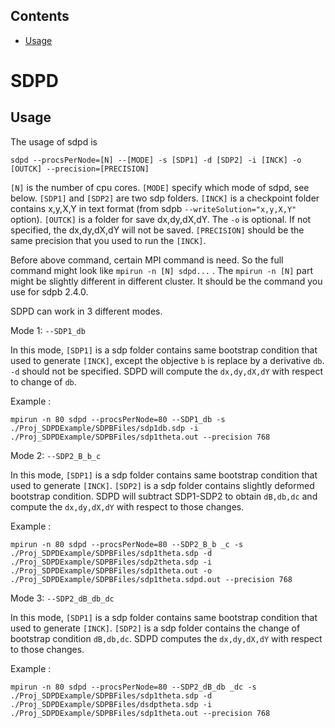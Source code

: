 ## Contents

* [Usage](#installation-and-usage)

# SDPD

## Usage

The usage of sdpd is

    sdpd --procsPerNode=[N] --[MODE] -s [SDP1] -d [SDP2] -i [INCK] -o [OUTCK] --precision=[PRECISION]

`[N]` is the number of cpu cores. `[MODE]` specify which mode of sdpd, see below. `[SDP1]` and `[SDP2]` are two sdp folders. `[INCK]` is a checkpoint folder contains x,y,X,Y in text format (from sdpb `--writeSolution="x,y,X,Y"` option). `[OUTCK]` is a folder for save dx,dy,dX,dY. The `-o` is optional. If not specified, the dx,dy,dX,dY will not be saved. `[PRECISION]` should be the same precision that you used to run the `[INCK]`.

Before above command, certain MPI command is need. So the full command might look like `mpirun -n [N] sdpd...` . The `mpirun -n [N]` part might be slightly different in different cluster. It should be the command you use for sdpb 2.4.0.

SDPD can work in 3 different modes.

Mode 1: `--SDP1_db`

In this mode, `[SDP1]` is a sdp folder contains same bootstrap condition that used to generate `[INCK]`, except the objective `b` is replace by a derivative `db`. `-d` should not be specified. SDPD will compute the `dx,dy,dX,dY` with respect to change of `db`.

Example :

    mpirun -n 80 sdpd --procsPerNode=80 --SDP1_db -s ./Proj_SDPDExample/SDPBFiles/sdp1db.sdp -i ./Proj_SDPDExample/SDPBFiles/sdp1theta.out --precision 768


Mode 2: `--SDP2_B_b_c`

In this mode, `[SDP1]` is a sdp folder contains same bootstrap condition that used to generate `[INCK]`. `[SDP2]` is a sdp folder contains slightly deformed bootstrap condition. SDPD will subtract SDP1-SDP2 to obtain `dB,db,dc` and compute the `dx,dy,dX,dY` with respect to those changes.

Example :

    mpirun -n 80 sdpd --procsPerNode=80 --SDP2_B_b _c -s ./Proj_SDPDExample/SDPBFiles/sdp1theta.sdp -d ./Proj_SDPDExample/SDPBFiles/sdp2theta.sdp -i ./Proj_SDPDExample/SDPBFiles/sdp1theta.out -o ./Proj_SDPDExample/SDPBFiles/sdp1theta.sdpd.out --precision 768


Mode 3: `--SDP2_dB_db_dc`

In this mode, `[SDP1]` is a sdp folder contains same bootstrap condition that used to generate `[INCK]`. `[SDP2]` is a sdp folder contains the change of bootstrap condition `dB,db,dc`. SDPD computes the `dx,dy,dX,dY` with respect to those changes.

Example :

    mpirun -n 80 sdpd --procsPerNode=80 --SDP2_dB_db _dc -s ./Proj_SDPDExample/SDPBFiles/sdp1theta.sdp -d ./Proj_SDPDExample/SDPBFiles/dsdptheta.sdp -i ./Proj_SDPDExample/SDPBFiles/sdp1theta.out --precision 768

